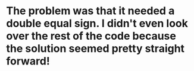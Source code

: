 # The problem was that it needed a double equal sign.  I didn't even look over the rest of the code because the solution seemed pretty straight forward!